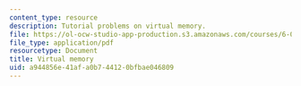 ```yaml
---
content_type: resource
description: Tutorial problems on virtual memory.
file: https://ol-ocw-studio-app-production.s3.amazonaws.com/courses/6-004-computation-structures-spring-2009/a944856e41afa0b744120bfbae046809_MIT6_004s09_tutor17.pdf
file_type: application/pdf
resourcetype: Document
title: Virtual memory
uid: a944856e-41af-a0b7-4412-0bfbae046809
---
```

